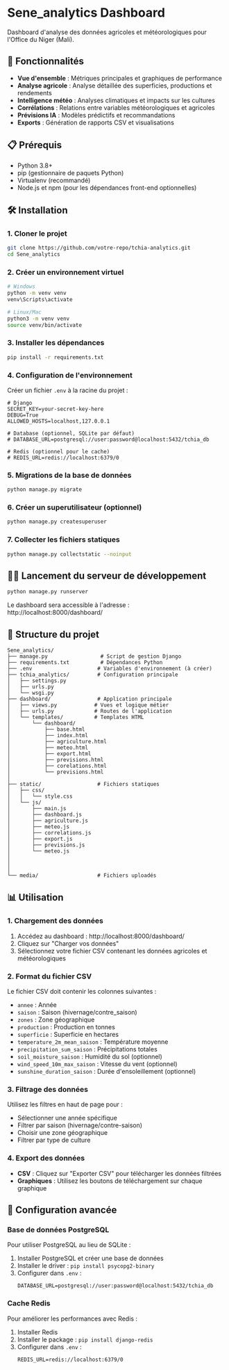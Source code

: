 # Sene_analytics Dashboard

Dashboard d'analyse des données agricoles et météorologiques pour l'Office du Niger (Mali).

## 🚀 Fonctionnalités

- **Vue d'ensemble** : Métriques principales et graphiques de performance
- **Analyse agricole** : Analyse détaillée des superficies, productions et rendements
- **Intelligence météo** : Analyses climatiques et impacts sur les cultures
- **Corrélations** : Relations entre variables météorologiques et agricoles
- **Prévisions IA** : Modèles prédictifs et recommandations
- **Exports** : Génération de rapports CSV et visualisations

## 📋 Prérequis

- Python 3.8+
- pip (gestionnaire de paquets Python)
- Virtualenv (recommandé)
- Node.js et npm (pour les dépendances front-end optionnelles)

## 🛠️ Installation

### 1. Cloner le projet

```bash
git clone https://github.com/votre-repo/tchia-analytics.git
cd Sene_analytics
```

### 2. Créer un environnement virtuel

```bash
# Windows
python -m venv venv
venv\Scripts\activate

# Linux/Mac
python3 -m venv venv
source venv/bin/activate
```

### 3. Installer les dépendances

```bash
pip install -r requirements.txt
```

### 4. Configuration de l'environnement

Créer un fichier `.env` à la racine du projet :

```env
# Django
SECRET_KEY=your-secret-key-here
DEBUG=True
ALLOWED_HOSTS=localhost,127.0.0.1

# Database (optionnel, SQLite par défaut)
# DATABASE_URL=postgresql://user:password@localhost:5432/tchia_db

# Redis (optionnel pour le cache)
# REDIS_URL=redis://localhost:6379/0
```

### 5. Migrations de la base de données

```bash
python manage.py migrate
```

### 6. Créer un superutilisateur (optionnel)

```bash
python manage.py createsuperuser
```

### 7. Collecter les fichiers statiques

```bash
python manage.py collectstatic --noinput
```

## 🏃‍♂️ Lancement du serveur de développement

```bash
python manage.py runserver
```

Le dashboard sera accessible à l'adresse : http://localhost:8000/dashboard/

## 📁 Structure du projet

```
Sene_analytics/
├── manage.py                 # Script de gestion Django
├── requirements.txt          # Dépendances Python
├── .env                     # Variables d'environnement (à créer)
├── tchia_analytics/         # Configuration principale
│   ├── settings.py
│   ├── urls.py
│   └── wsgi.py
├── dashboard/               # Application principale
│   ├── views.py            # Vues et logique métier
│   ├── urls.py             # Routes de l'application
│   └── templates/          # Templates HTML
│       └── dashboard/
│           ├── base.html
│           ├── index.html
│           ├── agriculture.html
│           ├── meteo.html
│           ├── export.html
│           ├── previsions.html
│           ├── corelations.html
│           └── previsions.html
│ 
├── static/                  # Fichiers statiques
│   ├── css/
│   │   └── style.css
│   └── js/
│       ├── main.js
│       ├── dashboard.js
│       ├── agriculture.js
│       ├── meteo.js
│       ├── correlations.js
│       ├── export.js
│       ├── previsions.js
│       └── meteo.js
│ 
│ 
│ 
└── media/                   # Fichiers uploadés

```

## 📊 Utilisation

### 1. Chargement des données

1. Accédez au dashboard : http://localhost:8000/dashboard/
2. Cliquez sur "Charger vos données"
3. Sélectionnez votre fichier CSV contenant les données agricoles et météorologiques

### 2. Format du fichier CSV

Le fichier CSV doit contenir les colonnes suivantes :
- `annee` : Année
- `saison` : Saison (hivernage/contre_saison)
- `zones` : Zone géographique
- `production` : Production en tonnes
- `superficie` : Superficie en hectares
- `temperature_2m_mean_saison` : Température moyenne
- `precipitation_sum_saison` : Précipitations totales
- `soil_moisture_saison` : Humidité du sol (optionnel)
- `wind_speed_10m_max_saison` : Vitesse du vent (optionnel)
- `sunshine_duration_saison` : Durée d'ensoleillement (optionnel)

### 3. Filtrage des données

Utilisez les filtres en haut de page pour :
- Sélectionner une année spécifique
- Filtrer par saison (hivernage/contre-saison)
- Choisir une zone géographique
- Filtrer par type de culture

### 4. Export des données

- **CSV** : Cliquez sur "Exporter CSV" pour télécharger les données filtrées
- **Graphiques** : Utilisez les boutons de téléchargement sur chaque graphique

## 🔧 Configuration avancée

### Base de données PostgreSQL

Pour utiliser PostgreSQL au lieu de SQLite :

1. Installer PostgreSQL et créer une base de données
2. Installer le driver : `pip install psycopg2-binary`
3. Configurer dans `.env` :
   ```env
   DATABASE_URL=postgresql://user:password@localhost:5432/tchia_db
   ```

### Cache Redis

Pour améliorer les performances avec Redis :

1. Installer Redis
2. Installer le package : `pip install django-redis`
3. Configurer dans `.env` :
   ```env
   REDIS_URL=redis://localhost:6379/0
   ```
